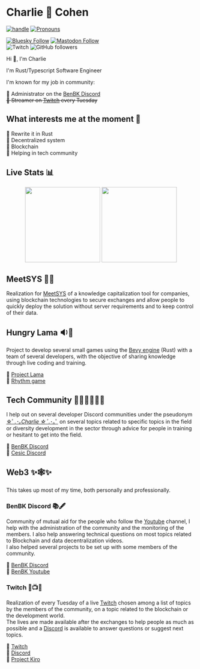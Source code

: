 # Charlie 🦊 Cohen

[![handle](https://img.shields.io/badge/handle-@linzell-green)](https://fosstodon.org/@linzell) [![Pronouns](https://img.shields.io/badge/pronouns-she/her-ff69b4)](https://en.wikipedia.org/wiki/She_(pronoun))

[![Bluesky Follow](https://img.shields.io/badge/🦋-@linzell-blue)](https://bsky.app/profile/linzell.bsky.social)
[![Mastodon Follow](https://img.shields.io/mastodon/follow/109603642624824125?domain=https%3A%2F%2Ffosstodon.org%2F&style=social)](https://fosstodon.org/@linzell) <br>
![Twitch](https://img.shields.io/twitch/status/Linzellart?style=social)
![GitHub followers](https://img.shields.io/github/followers/linzell?style=social)

Hi :wave:, I'm Charlie

I'm Rust/Typescript Software Engineer

I'm known for my job in community: <br>

🔸 Administrator on the [BenBK Discord](https://discord.gg/endAzzPNrt) <br>
~~🔸 Streamer on [Twitch](https://www.twitch.tv/linzellart) every Tuesday <br>~~

## What interests me at the moment 🌱

🔸 Rewrite it in Rust <br>
🔸 Decentralized system <br>
🔸 Blockchain <br>
🔸 Helping in tech community <br>

## Live Stats 📊

<p align="center">
<img height=200 src="https://github-readme-stats.vercel.app/api?username=linzell&show_icons=true&rank_icon=github" />
<img height=200 src="https://github-readme-stats.vercel.app/api/top-langs/?username=linzell&layout=compact&langs_count=8&card_width=320" />
</p>

## MeetSYS 🧬🔬

Realization for [MeetSYS](https://github.com/meetsys) of a knowledge capitalization tool for companies, using blockchain technologies to secure exchanges and allow people to quickly deploy the solution without server requirements and to keep control of their data.

## Hungry Lama 🔉🦙

Project to develop several small games using the [Bevy engine](https://github.com/bevyengine/bevy) (Rust) with a team of several developers, with the objective of sharing knowledge through live coding and training.

🔸 [Project Lama](https://github.com/Hungry-Lama/lama_rts) <br>
🔸 [Rhythm game](https://github.com/Linzell/bevy_rhythm) <br>

## Tech Community 🧑‍💻👩‍💻👨‍💻 

I help out on several developer Discord communities under the pseudonym [☆ﾟ.*･｡Charlie ☆ﾟ.*･｡ﾟ](https://discord.com/users/%E2%98%86%EF%BE%9F.*%EF%BD%A5%EF%BD%A1%EF%BE%9FLinzell%20%E2%98%86%EF%BE%9F.*%EF%BD%A5%EF%BD%A1%EF%BE%9F#4575/) on several topics related to specific topics in the field or diversity development in the sector through advice for people in training or hesitant to get into the field.

🔸 [BenBK Discord](https://discord.gg/endAzzPNrt) <br>
🔸 [Cesic Discord](https://discord.gg/TZQGUsVutM) <br>

## Web3 :sparkles:🕸️:sparkles:

This takes up most of my time, both personally and professionally.

### BenBK Discord 📚🖋️

Community of mutual aid for the people who follow the [Youtube](https://www.youtube.com/@BenBK) channel, I help with the administration of the community and the monitoring of the members. I also help answering technical questions on most topics related to Blockchain and data decentralization videos. <br>
I also helped several projects to be set up with some members of the community.

🔸 [BenBK Discord](https://discord.gg/endAzzPNrt) <br>
🔸 [BenBK Youtube](https://www.youtube.com/@BenBK) <br>

### Twitch 🎥📺📼

Realization of every Tuesday of a live [Twitch](https://www.twitch.tv/linzellart) chosen among a list of topics by the members of the community, on a topic related to the blockchain or the development world. <br>
The lives are made available after the exchanges to help people as much as possible and a [Discord](https://discord.gg/pp6nxhtSnf) is available to answer questions or suggest next topics.

🔸 [Twitch](https://www.twitch.tv/linzellart) <br>
🔸 [Discord](https://discord.gg/pp6nxhtSnf) <br>
🔸 [Project Kiro](https://github.com/Linzell/kiro) <br>
